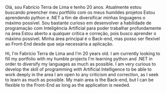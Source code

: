 Olá, sou Fabrício Terra de Lima e tenho 20 anos.
  Atualmente estou buscando preencher meu portfólio com os meus humildes projetos
  Estou aprendendo python e .NET a fim de diversificar minhas linguagens o máximo possível.
  Sou bastante curioso em desenvolver a habilidade de programação com Inteligência Artificial para poder trabalhar profundamente na área
  Estou aberto a qualquer crítica e correção, pois busco aprender o máximo possível.
  Minha área principal é o Back-end, mas posso ser flexível ao Front-End desde que seja necessária a aplicação.

Hi, I'm Fabrício Terra de Lima and I'm 20 years old.
  I am currently looking to fill my portfolio with my humble projects
  I'm learning python and .NET in order to diversify my languages as much as possible.
  I am very curious to develop the skill of programming with Artificial Intelligence to be able to work deeply in the area
  I am open to any criticism and correction, as I seek to learn as much as possible.
  My main area is the Back-end, but I can be flexible to the Front-End as long as the application is needed.
<!---
Fabr1234/Fabr1234 is a ✨ special ✨ repository because its `README.md` (this file) appears on your GitHub profile.
You can click the Preview link to take a look at your changes.
--->
